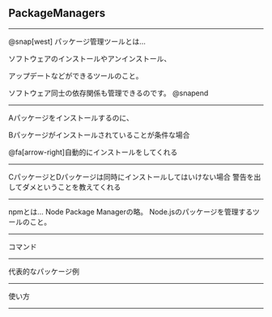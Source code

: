 ## PackageManagers

---

@snap[west]
パッケージ管理ツールとは…

ソフトウェアのインストールやアンインストール、

アップデートなどができるツールのこと。

ソフトウェア同士の依存関係も管理できるのです。
@snapend

---

Aパッケージをインストールするのに、

Bパッケージがインストールされていることが条件な場合

@fa[arrow-right]自動的にインストールをしてくれる

---

CパッケージとDパッケージは同時にインストールしてはいけない場合
警告を出してダメということを教えてくれる

---

npmとは…
Node Package Managerの略。
Node.jsのパッケージを管理するツールのこと。

---

コマンド

---

代表的なパッケージ例

---

使い方

---
